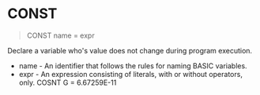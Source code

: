 # CONST

> CONST name = expr

Declare a variable who's value does not change during program execution.


* name - An identifier that follows the rules for naming BASIC variables.
* expr - An expression consisting of literals, with or without operators, only.
COSNT G = 6.67259E-11


